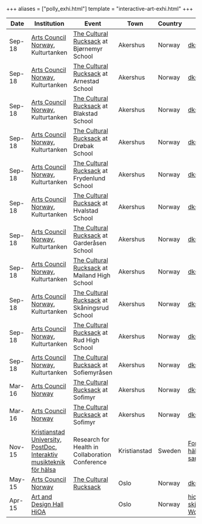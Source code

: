 +++
aliases = ["polly_exhi.html"]
template = "interactive-art-exhi.html"
+++

[Arts Council Norway]: http://www.kulturradet.no/english
[The Cultural Rucksack]: https://www.kulturtanken.org/
[dksakershus.no]: https://www.dksakershus.no

| Date | Institution | Event | Town | Country | Website |
| - | - | - | - | - | - |
| Sep-18 | [Arts Council Norway], Kulturtanken | [The Cultural Rucksack] at Bjørnemyr School  | Akershus | Norway | [dksakershus.no] |
| Sep-18 | [Arts Council Norway], Kulturtanken | [The Cultural Rucksack] at Arnestad School  | Akershus | Norway | [dksakershus.no] |
| Sep-18 | [Arts Council Norway], Kulturtanken | [The Cultural Rucksack] at Blakstad School  | Akershus | Norway | [dksakershus.no] |
| Sep-18 | [Arts Council Norway], Kulturtanken | [The Cultural Rucksack] at Drøbak School  | Akershus | Norway | [dksakershus.no] |
| Sep-18 | [Arts Council Norway], Kulturtanken | [The Cultural Rucksack] at Frydenlund School  | Akershus | Norway | [dksakershus.no] |
| Sep-18 | [Arts Council Norway], Kulturtanken | [The Cultural Rucksack] at Hvalstad School  | Akershus | Norway | [dksakershus.no] |
| Sep-18 | [Arts Council Norway], Kulturtanken | [The Cultural Rucksack] at Garderåsen School  | Akershus | Norway | [dksakershus.no] |
| Sep-18 | [Arts Council Norway], Kulturtanken | [The Cultural Rucksack] at Mailand High School  | Akershus | Norway | [dksakershus.no] |
| Sep-18 | [Arts Council Norway], Kulturtanken | [The Cultural Rucksack] at Skåningsrud School | Akershus | Norway | [dksakershus.no] |
| Sep-18 | [Arts Council Norway], Kulturtanken | [The Cultural Rucksack] at Rud High School | Akershus | Norway | [dksakershus.no] |
| Sep-18 | [Arts Council Norway], Kulturtanken | [The Cultural Rucksack] at Sofiemyråsen | Akershus | Norway | [dksakershus.no] |
| Mar-16 | [Arts Council Norway] | [The Cultural Rucksack] at Sofimyr | Akershus | Norway | [dksakershus.no] |
| Mar-16 | [Arts Council Norway] | [The Cultural Rucksack] at Sofimyr | Akershus | Norway | [dksakershus.no] |
| Nov-15 | [Kristianstad University, PostDoc, Interaktiv musikteknik för hälsa](https://www.hkr.se/forskning/forskningsmiljoer/forskningsplattformen-halsa-i-samverkan/projekt/avslutade-projekt/interaktiv-musikteknik-for-halsa/) | Research for Health in Collaboration Conference | Kristianstad | Sweden | [Forskning för hälsa i samverkan](https://www.hkr.se/nyheter/2015/forskning-for-halsa-i-samverkan2/) |
| May-15 | [Arts Council Norway] | [The Cultural Rucksack] | Oslo | Norway | [dksakershus.no] |
| Apr-15 | [Art and Design Hall HiOA](http://www.hioa.no/kunstogdesignhall) |   | Oslo | Norway | [hioa.no/Hva-skjer/Polly-World](http://www.hioa.no/Hva-skjer/Polly-World) |
